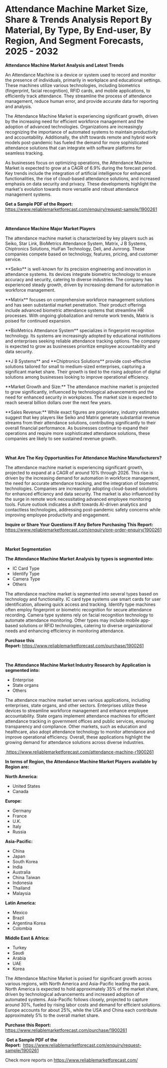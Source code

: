 <p><h1>Attendance Machine Market Size, Share & Trends Analysis Report By Material, By Type, By End-user, By Region, And Segment Forecasts, 2025 - 2032</h1></p><p><strong>Attendance Machine Market Analysis and Latest Trends</strong></p>
<p><p>An Attendance Machine is a device or system used to record and monitor the presence of individuals, primarily in workplace and educational settings. These machines utilize various technologies, including biometrics (fingerprint, facial recognition), RFID cards, and mobile applications, to efficiently track attendance. They streamline the process of attendance management, reduce human error, and provide accurate data for reporting and analysis.</p><p>The Attendance Machine Market is experiencing significant growth, driven by the increasing need for efficient workforce management and the adoption of advanced technologies. Organizations are increasingly recognizing the importance of automated systems to maintain productivity and accountability. Additionally, the shift towards remote and hybrid work models post-pandemic has fueled the demand for more sophisticated attendance solutions that can integrate with software platforms for seamless tracking.</p><p>As businesses focus on optimizing operations, the Attendance Machine Market is expected to grow at a CAGR of 6.9% during the forecast period. Key trends include the integration of artificial intelligence for enhanced functionalities, the rise of cloud-based attendance solutions, and increased emphasis on data security and privacy. These developments highlight the market's evolution towards more versatile and robust attendance management systems.</p></p>
<p><strong>Get a Sample PDF of the Report:&nbsp;</strong> <a href="https://www.reliablemarketforecast.com/enquiry/request-sample/1900261?utm_campaign=2253&utm_medium=2&utm_source=Github&utm_content=ia&utm_term=09022025&utm_id=attendance-machine">https://www.reliablemarketforecast.com/enquiry/request-sample/1900261</a></p>
<p>&nbsp;</p>
<p><strong>Attendance Machine Major Market Players</strong></p>
<p><p>The attendance machine market is characterized by key players such as Seiko, Star Link, BioMetrics Attendance System, Matrix, J B Systems, Chiptronics Solutions, HuiFan Technology, Deli, and Junrong. These companies compete based on technology, features, pricing, and customer service.</p><p>**Seiko** is well-known for its precision engineering and innovation in attendance systems. Its devices integrate biometric technology to ensure accuracy and security, catering to diverse industries. The company has experienced steady growth, driven by increasing demand for automation in workforce management.</p><p>**Matrix** focuses on comprehensive workforce management solutions and has seen substantial market penetration. Their product offerings include advanced biometric attendance systems that streamline HR processes. With ongoing globalization and remote work trends, Matrix is poised for continued expansion.</p><p>**BioMetrics Attendance System** specializes in fingerprint recognition technology. Its systems are increasingly adopted by educational institutions and enterprises seeking reliable attendance tracking options. The company is expected to grow as businesses prioritize employee accountability and data security.</p><p>**J B Systems** and **Chiptronics Solutions** provide cost-effective solutions tailored for small to medium-sized enterprises, capturing a significant market share. Their growth is tied to the rising adoption of digital solutions among businesses looking to improve operational efficiency.</p><p>**Market Growth and Size:** The attendance machine market is projected to grow significantly, influenced by technological advancements and the need for enhanced security in workplaces. The market size is expected to reach several billion dollars over the next few years.</p><p>**Sales Revenue:** While exact figures are proprietary, industry estimates suggest that key players like Seiko and Matrix generate substantial revenue streams from their attendance solutions, contributing significantly to their overall financial performance. As businesses continue to expand their operations and require more sophisticated attendance solutions, these companies are likely to see sustained revenue growth.</p></p>
<p>&nbsp;</p>
<p><strong>What Are The Key Opportunities For Attendance Machine Manufacturers?</strong></p>
<p><p>The attendance machine market is experiencing significant growth, projected to expand at a CAGR of around 10% through 2026. This rise is driven by the increasing demand for automation in workforce management, the need for accurate attendance tracking, and the integration of biometric technologies. Companies are increasingly adopting cloud-based solutions for enhanced efficiency and data security. The market is also influenced by the surge in remote work necessitating advanced employee monitoring tools. Future outlook indicates a shift towards AI-driven analytics and contactless technologies, addressing post-pandemic safety concerns while improving employee productivity and engagement.</p></p>
<p><strong>Inquire or Share Your Questions If Any Before Purchasing This Report:</strong> <a href="https://www.reliablemarketforecast.com/enquiry/pre-order-enquiry/1900261?utm_campaign=2253&utm_medium=2&utm_source=Github&utm_content=ia&utm_term=09022025&utm_id=attendance-machine">https://www.reliablemarketforecast.com/enquiry/pre-order-enquiry/1900261</a></p>
<p>&nbsp;</p>
<p><strong>Market Segmentation</strong></p>
<p><strong>The Attendance Machine Market Analysis by types is segmented into:</strong></p>
<p><ul><li>IC Card Type</li><li>Identify Type</li><li>Camera Type</li><li>Others</li></ul></p>
<p><p>The attendance machine market is segmented into several types based on technology and functionality. IC card type systems use smart cards for user identification, allowing quick access and tracking. Identify type machines often employ fingerprint or biometric recognition for secure attendance recording. Camera type systems rely on facial recognition technology to automate attendance monitoring. Other types may include mobile app-based solutions or RFID technologies, catering to diverse organizational needs and enhancing efficiency in monitoring attendance.</p></p>
<p><strong>Purchase this Report:&nbsp;</strong><a href="https://www.reliablemarketforecast.com/purchase/1900261?utm_campaign=2253&utm_medium=2&utm_source=Github&utm_content=ia&utm_term=09022025&utm_id=attendance-machine">https://www.reliablemarketforecast.com/purchase/1900261</a></p>
<p>&nbsp;</p>
<p><strong>The Attendance Machine Market Industry Research by Application is segmented into:</strong></p>
<p><ul><li>Enterprise</li><li>State organs</li><li>Others</li></ul></p>
<p><p>The attendance machine market serves various applications, including enterprises, state organs, and other sectors. Enterprises utilize these devices to streamline workforce management and enhance employee accountability. State organs implement attendance machines for efficient attendance tracking in government offices and public services, ensuring transparency and compliance. Other markets, such as education and healthcare, also adopt attendance technology to monitor attendance and improve operational efficiency. Overall, these applications highlight the growing demand for attendance solutions across diverse industries.</p></p>
<p><a href="https://www.reliablemarketforecast.com/attendance-machine-r1900261?utm_campaign=2253&utm_medium=2&utm_source=Github&utm_content=ia&utm_term=09022025&utm_id=attendance-machine">&nbsp;https://www.reliablemarketforecast.com/attendance-machine-r1900261</a></p>
<p><strong>In terms of Region, the Attendance Machine Market Players available by Region are:</strong></p>
<p>
    <p> <strong> North America: </strong>
        <ul>
            <li>United States</li>
            <li>Canada</li>
        </ul>
        </p> 
    <p> <strong> Europe: </strong>
        <ul>
            <li>Germany</li>
            <li>France</li>
            <li>U.K.</li>
            <li>Italy</li>
            <li>Russia</li>
        </ul>
        </p> 
    <p> <strong> Asia-Pacific: </strong>
        <ul>
            <li>China</li>
            <li>Japan</li>
            <li>South Korea</li>
            <li>India</li>
            <li>Australia</li>
            <li>China Taiwan</li>
            <li>Indonesia</li>
            <li>Thailand</li>
            <li>Malaysia</li>
        </ul>
        </p> 
    <p> <strong> Latin America: </strong>
        <ul>
            <li>Mexico</li>
            <li>Brazil</li>
            <li>Argentina Korea</li>
            <li>Colombia</li>
        </ul>
        </p> 
    <p> <strong> Middle East & Africa: </strong>
        <ul>
            <li>Turkey</li>
            <li>Saudi</li>
            <li>Arabia</li>
            <li>UAE</li>
            <li>Korea</li>
        </ul>
    </p>
    </p>
<p><p>The Attendance Machine Market is poised for significant growth across various regions, with North America and Asia-Pacific leading the pack. North America is expected to hold approximately 35% of the market share, driven by technological advancements and increased adoption of automated systems. Asia-Pacific follows closely, projected to capture around 30%, fueled by rising labor costs and demand for efficient solutions. Europe accounts for about 25%, while the USA and China each contribute approximately 5% to the overall market share.</p></p>
<p><strong>Purchase this Report: </strong><a href="https://www.reliablemarketforecast.com/purchase/1900261?utm_campaign=2253&utm_medium=2&utm_source=Github&utm_content=ia&utm_term=09022025&utm_id=attendance-machine">https://www.reliablemarketforecast.com/purchase/1900261</a></p>
<p>&nbsp;<strong>Get a Sample PDF of the Report:&nbsp;&nbsp;</strong><a href="https://www.reliablemarketforecast.com/enquiry/request-sample/1900261?utm_campaign=2253&utm_medium=2&utm_source=Github&utm_content=ia&utm_term=09022025&utm_id=attendance-machine">https://www.reliablemarketforecast.com/enquiry/request-sample/1900261</a></p>
<p><strong></strong></p>
<p>Check more reports on <a href="https://www.reliablemarketforecast.com/?utm_campaign=2253&utm_medium=2&utm_source=Github&utm_content=ia&utm_term=09022025&utm_id=attendance-machine">https://www.reliablemarketforecast.com/</a></p>